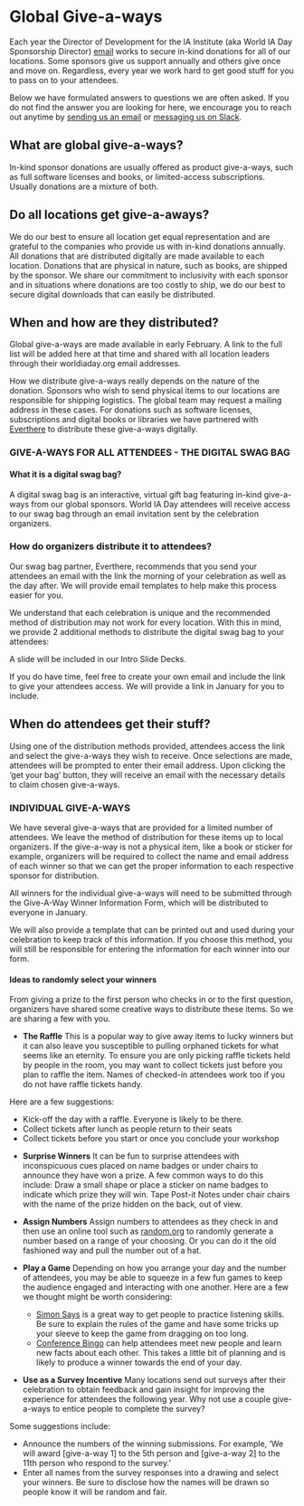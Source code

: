 # Global Give-a-ways
Each year the Director of Development for the IA Institute (aka World IA Day Sponsorship Director) [email](mailto:sponsorship@worldiaday.org) works to secure in-kind donations for all of our locations. Some sponsors give us support annually and others give once and move on. Regardless, every year we work hard to get good stuff for you to pass on to your attendees.

Below we have formulated answers to questions we are often asked. If you do not find the answer you are looking for here, we encourage you to reach out anytime by [sending us an email](mailto:global@worldiaday.org) or [messaging us on Slack](https://worldiaday.slack.com/).

## What are global give-a-ways?
In-kind sponsor donations are usually offered as product give-a-ways, such as full software licenses and books, or limited-access subscriptions. Usually donations are a mixture of both.

## Do all locations get give-a-aways?
We do our best to ensure all location get equal representation and are grateful to the companies who provide us with in-kind donations annually. All donations that are distributed digitally are made available to each location. Donations that are physical in nature, such as books, are shipped by the sponsor. We share our commitment to inclusivity with each sponsor and in situations where donations are too costly to ship, we do our best to secure digital downloads that can easily be distributed.

## When and how are they distributed?
Global give-a-ways are made available in early February. A link to the full list will be added here at that time and shared with all location leaders through their worldiaday.org email addresses.

How we distribute give-a-ways really depends on the nature of the donation. Sponsors who wish to send physical items to our locations are responsible for shipping logistics. The global team may request a mailing address in these cases. For donations such as software licenses, subscriptions and digital books or libraries we have partnered with [Everthere](https://www.everthere.co/) to distribute these give-a-ways digitally.

### GIVE-A-WAYS FOR ALL ATTENDEES - THE DIGITAL SWAG BAG

#### What it is a digital swag bag?
A digital swag bag is an interactive, virtual gift bag featuring in-kind give-a-ways from our global sponsors. World IA Day attendees will receive access to our swag bag through an email invitation sent by the celebration organizers.

### How do organizers distribute it to attendees?
Our swag bag partner, Everthere, recommends that you send your attendees an email with the link the morning of your celebration as well as the day after. We will provide email templates to help make this process easier for you.

We understand that each celebration is unique and the recommended method of distribution may not work for every location. With this in mind, we provide 2 additional methods to distribute the digital swag bag to your attendees:

A slide will be included in our Intro Slide Decks.

If you do have time, feel free to create your own email and include the link to give your attendees access. We will provide a link in January for you to include.

## When do attendees get their stuff?
Using one of the distribution methods provided, attendees access the link and select the give-a-ways they wish to receive. Once selections are made, attendees will be prompted to enter their email address. Upon clicking the ‘get your bag’ button, they will receive an email with the necessary details to claim chosen give-a-ways.

### INDIVIDUAL GIVE-A-WAYS
We have several give-a-ways that are provided for a limited number of attendees. We leave the method of distribution for these items up to local organizers. If the give-a-way is not a physical item, like a book or sticker for example, organizers will be required to collect the name and email address of each winner so that we can get the proper information to each respective sponsor for distribution.

All winners for the individual give-a-ways will need to be submitted through the  Give-A-Way Winner Information Form, which will be distributed to everyone in January.

We will also provide a template that can be printed out and used during your celebration to keep track of this information. If you choose this method, you will still be responsible for entering the information for each winner into our form.

#### Ideas to randomly select your winners
From giving a prize to the first person who checks in or to the first question, organizers have shared some creative ways to distribute these items. So we are sharing a few with you.

* **The Raffle**
This is a popular way to give away items to lucky winners but it can also leave you susceptible to pulling orphaned tickets for what seems like an eternity. To ensure you are only picking raffle tickets held by people in the room, you may want to collect tickets just before you plan to raffle the item. Names of checked-in attendees work too if you do not have raffle tickets handy.

Here are a few suggestions:
- Kick-off the day with a raffle. Everyone is likely to be there.
- Collect tickets after lunch as people return to their seats
- Collect tickets before you start or once you conclude your workshop

* **Surprise Winners**
It can be fun to surprise attendees with inconspicuous cues placed on name badges or under chairs to announce they have won a prize. A few common ways to do this include:
Draw a small shape or place a sticker on name badges to indicate which prize they will win.
Tape Post-it Notes under chair chairs with the name of the prize hidden on the back, out of view.

* **Assign Numbers**
Assign numbers to attendees as they check in and then use an online tool such as [random.org](https://www.random.org/) to randomly generate a number based on a range of your choosing. Or you can do it the old fashioned way and pull the number out of a hat.

* **Play a Game**
Depending on how you arrange your day and the number of attendees, you may be able to squeeze in a few fun games to keep the audience engaged and interacting with one another. Here are a few we thought might be worth considering:
  * [Simon Says](http://www.wikihow.com/Play-Simon-Says) is a great way to get people to practice listening skills. Be sure to explain the rules of the game and have some tricks up your sleeve to keep the game from dragging on too long.
  * [Conference Bingo](https://medium.com/@nekolaweb/what-i-learned-from-conference-bingo-51cdb088ab01#.d9imkpaws) can help attendees meet new people and learn new facts about each other. This takes a little bit of planning and is likely to produce a winner towards the end of your day.

* **Use as a Survey Incentive**
Many locations send out surveys after their celebration to obtain feedback and gain insight for improving the experience for attendees the following year. Why not use a couple give-a-ways to entice people to complete the survey?

Some suggestions include:
* Announce the numbers of the winning submissions. For example, ‘We will award [give-a-way 1] to the 5th person and [give-a-way 2] to the 11th person who respond to the survey.’
* Enter all names from the survey responses into a drawing and select your winners. Be sure to disclose how the names will be drawn so people know it will be random and fair.
